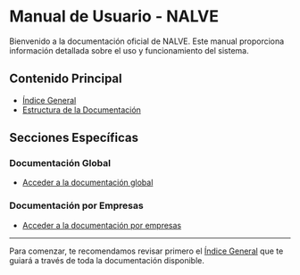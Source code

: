 # Manual de Usuario - NALVE

Bienvenido a la documentación oficial de NALVE. Este manual proporciona información detallada sobre el uso y funcionamiento del sistema.

## Contenido Principal

- [Índice General](00_indice_general.md)
- [Estructura de la Documentación](manual_estructura_documentacion.md)

## Secciones Específicas

### Documentación Global
- [Acceder a la documentación global](global/)

### Documentación por Empresas
- [Acceder a la documentación por empresas](empresas/)

---

Para comenzar, te recomendamos revisar primero el [Índice General](00_indice_general.md) que te guiará a través de toda la documentación disponible. 